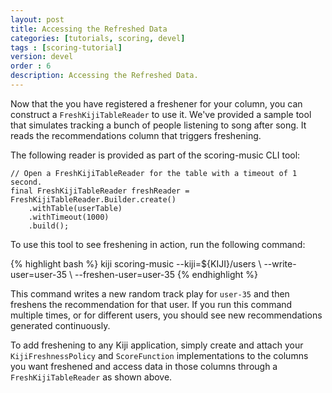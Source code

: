 ```yaml
---
layout: post
title: Accessing the Refreshed Data
categories: [tutorials, scoring, devel]
tags : [scoring-tutorial]
version: devel
order : 6
description: Accessing the Refreshed Data.
---
```

Now that the you have registered a freshener for your column, you can construct a
`FreshKijiTableReader` to use it. We've provided a sample tool that simulates tracking
a bunch of people listening to song after song. It reads the recommendations column that
triggers freshening.

The following reader is provided as part of the
scoring-music CLI tool:

    // Open a FreshKijiTableReader for the table with a timeout of 1 second.
    final FreshKijiTableReader freshReader = FreshKijiTableReader.Builder.create()
        .withTable(userTable)
        .withTimeout(1000)
        .build();

To use this tool to see freshening in action, run the following command:

<div class="userinput">
{% highlight bash %}
kiji scoring-music --kiji=${KIJI}/users \
--write-user=user-35 \
--freshen-user=user-35
{% endhighlight %}
</div>

This command writes a new random track play for `user-35` and then freshens the
recommendation for that user. If you run this command multiple times, or for different users,
you should see new recommendations generated continuously.

To add freshening to any Kiji application, simply create and attach your
`KijiFreshnessPolicy` and `ScoreFunction` implementations to the columns you want
freshened and access data in those columns through a `FreshKijiTableReader` as shown above.

